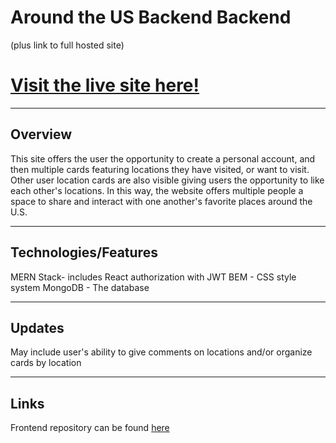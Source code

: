 # Around the US Backend Backend
(plus link to full hosted site)

# [Visit the live site here!](https://www.boydaround.students.nomoreparties.site/)
---

## Overview
This site offers the user the opportunity to create a personal account, and then multiple cards featuring locations they have visited, or want to visit.
Other user location cards are also visible giving users the opportunity to like each other's locations. In this way, the website offers multiple people
a space to share and interact with one another's favorite places around the U.S.

---

## Technologies/Features
MERN Stack- includes React authorization with JWT
BEM - CSS style system
MongoDB - The database

---

## Updates
May include user's ability to give comments on locations and/or organize cards by location

---

## Links
Frontend repository can be found [here](https://github.com/Trisboyd/react-around-auth)
